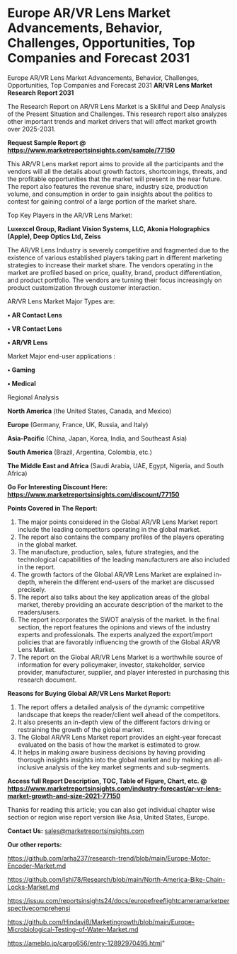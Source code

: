 # Europe AR/VR Lens Market Advancements, Behavior, Challenges, Opportunities, Top Companies and Forecast 2031
Europe AR/VR Lens Market Advancements, Behavior, Challenges, Opportunities, Top Companies and Forecast 2031
<strong>AR/VR Lens Market Research Report 2031</strong>

The Research Report on AR/VR Lens Market is a Skillful and Deep Analysis of the Present Situation and Challenges. This research report also analyzes other important trends and market drivers that will affect market growth over 2025-2031.

<strong>Request Sample Report @ <a href=https://www.marketreportsinsights.com/sample/77150>https://www.marketreportsinsights.com/sample/77150</a></strong>

This AR/VR Lens market report aims to provide all the participants and the vendors will all the details about growth factors, shortcomings, threats, and the profitable opportunities that the market will present in the near future. The report also features the revenue share, industry size, production volume, and consumption in order to gain insights about the politics to contest for gaining control of a large portion of the market share.

Top Key Players in the AR/VR Lens Market:

<strong>Luxexcel Group, Radiant Vision Systems, LLC, Akonia Holographics (Apple), Deep Optics Ltd, Zeiss</strong>

The AR/VR Lens Industry is severely competitive and fragmented due to the existence of various established players taking part in different marketing strategies to increase their market share. The vendors operating in the market are profiled based on price, quality, brand, product differentiation, and product portfolio. The vendors are turning their focus increasingly on product customization through customer interaction.

AR/VR Lens Market Major Types are:

<strong>• AR Contact Lens

• VR Contact Lens

• AR/VR Lens</strong>

Market Major end-user applications :

<strong>• Gaming

• Medical</strong>

Regional Analysis

</u><strong><b>North America</b></strong> (the United States, Canada, and Mexico)

<strong><b>Europe </b></strong>(Germany, France, UK, Russia, and Italy)

<strong><b>Asia-Pacific</b></strong> (China, Japan, Korea, India, and Southeast Asia)

<strong><b>South America</b></strong> (Brazil, Argentina, Colombia, etc.)

<strong><b>The Middle East and Africa</b></strong> (Saudi Arabia, UAE, Egypt, Nigeria, and South Africa)

<strong>Go For Interesting Discount Here: <a href=https://www.marketreportsinsights.com/discount/77150>https://www.marketreportsinsights.com/discount/77150</a></strong>

<strong>Points Covered in The Report:</strong>
<ol>
  <li>The major points considered in the Global AR/VR Lens Market report include the leading competitors operating in the global market.</li>
  <li>The report also contains the company profiles of the players operating in the global market.</li>
  <li>The manufacture, production, sales, future strategies, and the technological capabilities of the leading manufacturers are also included in the report.</li>
  <li>The growth factors of the Global AR/VR Lens Market are explained in-depth, wherein the different end-users of the market are discussed precisely.</li>
  <li>The report also talks about the key application areas of the global market, thereby providing an accurate description of the market to the readers/users.</li>
  <li>The report incorporates the SWOT analysis of the market. In the final section, the report features the opinions and views of the industry experts and professionals. The experts analyzed the export/import policies that are favorably influencing the growth of the Global AR/VR Lens Market.</li>
  <li>The report on the Global AR/VR Lens Market is a worthwhile source of information for every policymaker, investor, stakeholder, service provider, manufacturer, supplier, and player interested in purchasing this research document.</li>
</ol>
<strong>Reasons for Buying Global AR/VR Lens Market Report:</strong>

<ol>
  <li>The report offers a detailed analysis of the dynamic competitive landscape that keeps the reader/client well ahead of the competitors.</li>
  <li>It also presents an in-depth view of the different factors driving or restraining the growth of the global market.</li>
  <li>The Global AR/VR Lens Market report provides an eight-year forecast evaluated on the basis of how the market is estimated to grow.</li>
  <li>It helps in making aware business decisions by having providing thorough insights insights into the global market and by making an all-inclusive analysis of the key market segments and sub-segments.</li>
</ol>
<strong>Access full Report Description, TOC, Table of Figure, Chart, etc. @ <a href=https://www.marketreportsinsights.com/industry-forecast/ar-vr-lens-market-growth-and-size-2021-77150>https://www.marketreportsinsights.com/industry-forecast/ar-vr-lens-market-growth-and-size-2021-77150</a></strong>


Thanks for reading this article; you can also get individual chapter wise section or region wise report version like Asia, United States, Europe.

<strong>Contact Us:</strong>
sales@marketreportsinsights.com

<strong>Our other reports:</strong>

<a href=https://github.com/arha237/research-trend/blob/main/Europe-Motor-Encoder-Market.md>https://github.com/arha237/research-trend/blob/main/Europe-Motor-Encoder-Market.md</a>

<a href=https://github.com/Ishi78/Research/blob/main/North-America-Bike-Chain-Locks-Market.md>https://github.com/Ishi78/Research/blob/main/North-America-Bike-Chain-Locks-Market.md</a>

<a href=https://issuu.com/reportsinsights24/docs/europefreeflightcameramarketperspectivecomprehensi>https://issuu.com/reportsinsights24/docs/europefreeflightcameramarketperspectivecomprehensi</a>

<a href=https://github.com/Hindavi8/Marketingrowth/blob/main/Europe-Microbiological-Testing-of-Water-Market.md>https://github.com/Hindavi8/Marketingrowth/blob/main/Europe-Microbiological-Testing-of-Water-Market.md</a>

<a href=https://ameblo.jp/cargo656/entry-12892970495.html>https://ameblo.jp/cargo656/entry-12892970495.html</a>"
